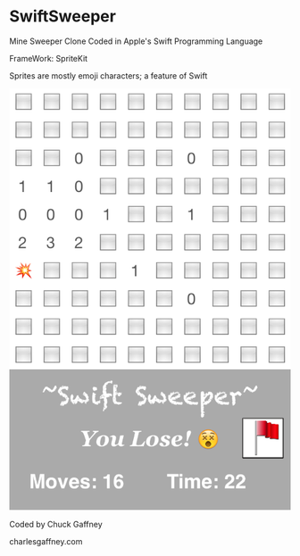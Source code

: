 SwiftSweeper
============

Mine Sweeper Clone Coded in Apple's Swift Programming Language

FrameWork: SpriteKit

Sprites are mostly emoji characters; a feature of Swift

![Alt text](https://raw.githubusercontent.com/princetrunks/SwiftSweeper/a2a32f8fbf73e7061b480ff7a815f13544566d30/SwiftSweeper/SwiftSweeperScreenshot.PNG "ScreenShot")

Coded by Chuck Gaffney

charlesgaffney.com
